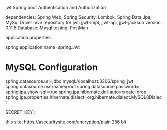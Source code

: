 jwt Spring boot Authentication and Authorization

dependencies: Spring Web, Spring Security, Lombok, Spring Data Jpa, MySql Driver
mvn repository for jwt: jjwt-impl, jjwt-api, jjwt-jackson version: 0.11.5
Database: Mysql
testing: PostMan


application.properties:

spring.application.name=spring.Jwt


# MySQL Configuration
spring.datasource.url=jdbc:mysql://localhost:3306/spring_jwt
spring.datasource.username=root
spring.datasource.password=
spring.jpa.show-sql=true
spring.jpa.hibernate.ddl-auto=create-drop
spring.jpa.properties.hibernate.dialect=org.hibernate.dialect.MySQL8Dialect


SECRET_KEY :

this site: https://asecuritysite.com/encryption/plain
256 bit

